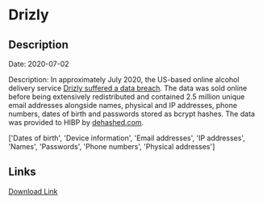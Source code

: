 # Drizly

## Description

Date: 2020-07-02

Description:
In approximately July 2020, the US-based online alcohol delivery service <a href="https://techcrunch.com/2020/07/28/drizly-data-breach/" target="_blank" rel="noopener">Drizly suffered a data breach</a>. The data was sold online before being extensively redistributed and contained 2.5 million unique email addresses alongside names, physical and IP addresses, phone numbers, dates of birth and passwords stored as bcrypt hashes. The data was provided to HIBP by <a href="https://dehashed.com/" target="_blank" rel="noopener">dehashed.com</a>.


['Dates of birth', 'Device information', 'Email addresses', 'IP addresses', 'Names', 'Passwords', 'Phone numbers', 'Physical addresses']

## Links

[Download Link](https://link-to.net/1229997/467.95199633932725/dynamic/?r=ZHJpemx5LmNvbQ==)